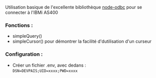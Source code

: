 Utilisation basique de l'excellente bibliothèque [node-odbc](https://github.com/IBM/node-odbc) pour se connecter à l'IBMi AS400

### Fonctions :
- simpleQuery()
- simpleCursor() pour démontrer la facilité d'dutilisation d'un curseur

### Configuration :
- Créer un fichier .env, avec dedans :  
`DSN=DEVPAIS;UID=xxxx;PWD=xxxx`
